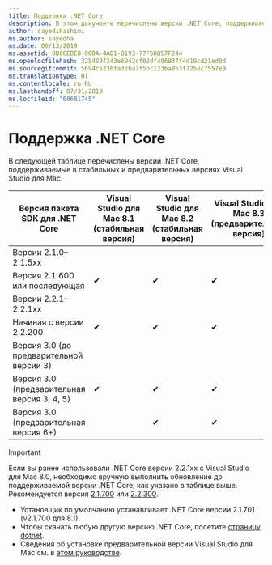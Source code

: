```yaml
---
title: Поддержка .NET Core
description: В этом документе перечислены версии .NET Core, поддерживаемые Visual Studio для Mac
author: sayedihashimi
ms.author: sayedha
ms.date: 06/13/2019
ms.assetid: 8B8CEBE8-00DA-4AD1-8193-77F58B57F244
ms.openlocfilehash: 325489f243e6942cf02df406937f4d19cd21ed0d
ms.sourcegitcommit: 5694c5236fa32ba7f5bc1236a853f725ec7557e9
ms.translationtype: HT
ms.contentlocale: ru-RU
ms.lasthandoff: 07/31/2019
ms.locfileid: "68681745"
---
```

# <a name="net-core-support"></a>Поддержка .NET Core

В следующей таблице перечислены версии .NET Core, поддерживаемые в стабильных и предварительных версиях Visual Studio для Mac.

| Версия пакета SDK для .NET Core |Visual Studio для Mac 8.1 (стабильная версия) | Visual Studio для Mac 8.2 (стабильная версия) | Visual Studio для Mac 8.3 (предварительная версия) |
|---------|---------|---------|---------|
|Версии 2.1.0–2.1.5xx | | | |
|Версия 2.1.600 или последующая |✔︎|✔︎|✔︎|
|Версии 2.2.1–2.2.1xx | | | |
|Начиная с версии 2.2.200 |✔︎|✔︎|✔︎|
|Версия 3.0 (до предварительной версии 3) | | | |
|Версия 3.0 (предварительная версия 3, 4, 5) |✔︎|✔︎|✔︎|
|Версия 3.0 (предварительная версия 6+) | |✔︎|✔︎|

> [!IMPORTANT]
> Если вы ранее использовали .NET Core версии 2.2.1xx с Visual Studio для Mac 8.0, необходимо вручную выполнить обновление до поддерживаемой версии .NET Core, как указано в таблице выше. Рекомендуется версия [2.1.700](https://dotnet.microsoft.com/download/dotnet-core/2.1) или [2.2.300](https://dotnet.microsoft.com/download/dotnet-core/2.2).

* Установщик по умолчанию устанавливает .NET Core версии 2.1.701 (v2.1.700 для 8.1).
* Чтобы скачать любую другую версию .NET Core, посетите [страницу dotnet](https://dotnet.microsoft.com/download/dotnet-core).
* Сведения об установке предварительной версии Visual Studio для Mac см. в [этом руководстве](https://docs.microsoft.com/visualstudio/mac/install-preview).
